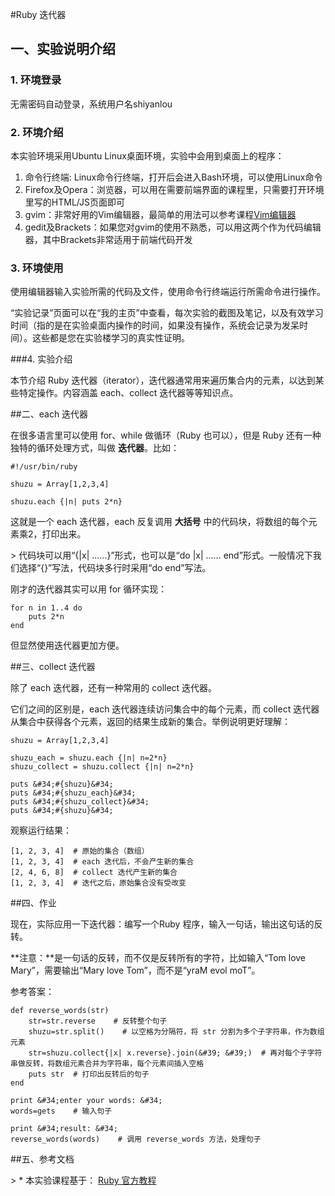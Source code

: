 
#Ruby 迭代器


## 一、实验说明介绍

### 1. 环境登录 

无需密码自动登录，系统用户名shiyanlou 

### 2. 环境介绍 

本实验环境采用Ubuntu Linux桌面环境，实验中会用到桌面上的程序： 

1. 命令行终端: Linux命令行终端，打开后会进入Bash环境，可以使用Linux命令 
2. Firefox及Opera：浏览器，可以用在需要前端界面的课程里，只需要打开环境里写的HTML/JS页面即可 
3. gvim：非常好用的Vim编辑器，最简单的用法可以参考课程[Vim编辑器](http://www.shiyanlou.com/courses/2) 
4. gedit及Brackets：如果您对gvim的使用不熟悉，可以用这两个作为代码编辑器，其中Brackets非常适用于前端代码开发 

### 3. 环境使用 

使用编辑器输入实验所需的代码及文件，使用命令行终端运行所需命令进行操作。 


“实验记录”页面可以在“我的主页”中查看，每次实验的截图及笔记，以及有效学习时间（指的是在实验桌面内操作的时间，如果没有操作，系统会记录为发呆时间）。这些都是您在实验楼学习的真实性证明。 

###4. 实验介绍 

本节介绍 Ruby 迭代器（iterator），迭代器通常用来遍历集合内的元素，以达到某些特定操作。内容涵盖 each、collect 迭代器等等知识点。


##二、each 迭代器

在很多语言里可以使用 for、while 做循环（Ruby 也可以），但是 Ruby 还有一种独特的循环处理方式，叫做 **迭代器**。比如：

```
#!/usr/bin/ruby

shuzu = Array[1,2,3,4]

shuzu.each {|n| puts 2*n}
```

这就是一个 each 迭代器，each 反复调用 **大括号** 中的代码块，将数组的每个元素乘2，打印出来。

&gt; 代码块可以用“{|x| ……}”形式，也可以是“do |x| …… end”形式。一般情况下我们选择“{}”写法，代码块多行时采用“do end”写法。

刚才的迭代器其实可以用 for 循环实现：

```
for n in 1..4 do
    puts 2*n
end
```

但显然使用迭代器更加方便。


##三、collect 迭代器

除了 each 迭代器，还有一种常用的 collect 迭代器。

它们之间的区别是，each 迭代器连续访问集合中的每个元素，而 collect 迭代器从集合中获得各个元素，返回的结果生成新的集合。举例说明更好理解：

```
shuzu = Array[1,2,3,4]
 
shuzu_each = shuzu.each {|n| n=2*n}
shuzu_collect = shuzu.collect {|n| n=2*n}

puts &#34;#{shuzu}&#34;
puts &#34;#{shuzu_each}&#34;
puts &#34;#{shuzu_collect}&#34;
puts &#34;#{shuzu}&#34;
```

观察运行结果：

```
[1, 2, 3, 4]  # 原始的集合（数组）
[1, 2, 3, 4]  # each 迭代后，不会产生新的集合
[2, 4, 6, 8]  # collect 迭代产生新的集合
[1, 2, 3, 4]  # 迭代之后，原始集合没有受改变
```


##四、作业

现在，实际应用一下迭代器：编写一个Ruby 程序，输入一句话，输出这句话的反转。

**注意：**是一句话的反转，而不仅是反转所有的字符，比如输入“Tom love Mary”，需要输出“Mary love Tom”，而不是“yraM evol moT”。



参考答案：

```
def reverse_words(str)
    str=str.reverse    # 反转整个句子
    shuzu=str.split()    # 以空格为分隔符，将 str 分割为多个子字符串，作为数组元素
    str=shuzu.collect{|x| x.reverse}.join(&#39; &#39;)  # 再对每个子字符串做反转，将数组元素合并为字符串，每个元素间插入空格
    puts str  # 打印出反转后的句子
end

print &#34;enter your words: &#34;
words=gets    # 输入句子

print &#34;result: &#34;
reverse_words(words)    # 调用 reverse_words 方法，处理句子
```


##五、参考文档

&gt; * 本实验课程基于： [Ruby 官方教程](https://www.ruby-lang.org/zh_cn/documentation/)




